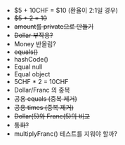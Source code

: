 - $5 + 10CHF = $10 (환율이 2:1일 경우)
- ~~$5 * 2 = 10~~
- ~~amount를 private으로 만들기~~
- ~~Dollar 부작용?~~
- Money 반올림?
- ~~equals()~~
- hashCode()
- Equal null
- Equal object
- 5CHF * 2 = 10CHF
- Dollar/Franc 의 중복
- ~~공용 equals (중복 제거)~~
- ~~공용 times (중복 제거)~~
- ~~Dollar(5)와 Franc(5)의 비교~~
- ~~통화?~~
- multiplyFranc() 테스트를 지워야 할까?